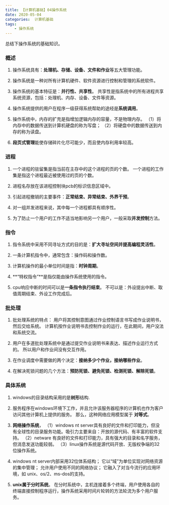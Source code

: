 ```yaml
---
title: 【计算机基础】04操作系统
date: 2020-05-04
categories:  计算机基础
tags:
    - 操作系统
---
```

总结下操作系统的基础知识。

<!--more-->
### 概述
1. 操作系统具有：**处理机、存储、设备、文件和作业**等五大管理功能。

2. 操作系统是一种对所有计算机硬件、软件资源进行控制和管理的系统软件。

3. 操作系统的基本特征是：**并行性、共享性**。
共享性是指系统中的所有进程共享系统资源，包括：处理机、内存、设备、文件等资源。

4. 操作系统提供的用户在程序一级获得系统帮助的途经是**系统调用**。

5. 操作系统中，内存的扩充是指增加逻辑内存的容量，不是物理内存。
（1）将内存中的数据传送到计算机硬盘的称为写盘；
（2）将硬盘中的数据传送到内存的称为读盘。

6. **段页式管理**能使存储碎片化尽可能少，而且使内存利用率较高。


### 进程
1. 一个进程的驻留集是指当前在主存中的这个进程的页的个数。
一个进程的工作集是指这个进程最近被使用过的页的个数。

2. 进程名存放在该进程控制块pcb的标识信息区域中。

3. 引起进程撤销的主要事件：**正常结束、异常结束、外界干预**。

4. 对一组并发进程来说，其中每一个进程都具有顺序性。

5. 为了防止一个用户的工作不适当地影响另一个用户，一般采取**并发控制**方法。


### 指令
1. 指令系统中采用不同寻址方式的目的是：**扩大寻址空间并提高编程灵活性**。

2. 一条计算机指令中，通常包含：操作码和操作数。

3. 计算机操作的最小单位时间是指：**时钟周期**。

4. **“特权指令”**是指仅能由操作系统使用的指令。

5. cpu响应中断的时间可以是**一条指令执行结束**。
不可以是：外设提出中断、取值周期结束、外设工作完成后。


### 批处理
1. 批处理系统的特点：
用户将其控制意图通过作业控制语言书写成作业说明书，然后交给系统。
计算机按作业说明书去控制作业的运行，在此期间，用户没法和系统交流。

2. 用户在多道批处理系统中是通过提交作业说明书来表达、描述作业运行方式的。
所以用户和作业间没有交互作用。

3. 在作业调度中需要做的两个决定：**接纳多少个作业，接纳哪些作业**。

4. 在解决死锁问题的几个方法：**预防死锁、避免死锁、检测死锁、解除死锁**。


### 具体系统
1. windows的目录结构采用的是**树形**结构.

2. 服务程序在windows环境下工作，并且允许该服务器程序的计算机也作为客户访问其他计算机上提供的服务。
那么，这种网络应用模型属于 **对等式**。

3. **网络操作系统**，
（1）windows nt server具有良好的文件和打印能力，但没有全球性的目录服务功能。吸引力主要来自：开放的源代码、有丰富的软件支持。
（2）netware 有良好的文件和打印能力，具有强大的目录和名字服务，但消息发送功能较弱。
（3）linux操作系统是源代码开放、无版权争端的32位操作系统。

4. windows nt server内部采用32位体系结构；
它以“域”为单位实现对网络资源的集中管理；
允许用户使用不同的网络协议；
它融入了对当今流行的应用环境，如 unix、os/2、ms-dos的支持。

5. **unix属于分时系统**。
在分时系统中，主机连接着多个终端，用户使用各自的终端直接控制程序运行，操作系统采用时间片轮转的方法轮流为多个用户服务。

